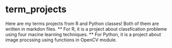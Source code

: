# term_projects
Here are my terms projects from R and Python classes! Both of them are written in markdon files. 
** For R, it is a project about classfication probleme using four macine learning techniques.
** For Python, it is a project about image procssing using functions in OpenCV module.
